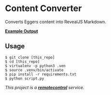 # Content Converter

Converts Eggers content into RevealJS Markdown.

**[Example Output](https://github.com/mottaquikarim/FEWDRemote)**


## Usage

```
$ git clone [this_repo]
$ cd [this_repo]
$ virtualenv -p python3 .ven
$ source .venv/bin/activate
$ pip install -r requirements.txt
$ python script.py
```


*This project is a **[remotecontrol](https://github.com/mottaquikarim/remotecontrol)** service.*
